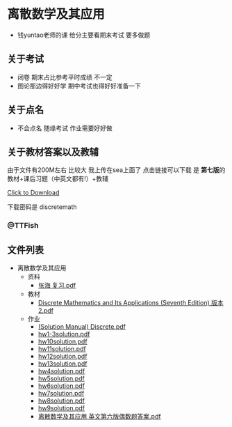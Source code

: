 # 离散数学及其应用
- 钱yuntao老师的课 给分主要看期末考试 要多做题 

##  关于考试
- 闭卷 期末占比参考平时成绩 不一定
- 图论那边得好好学 期中考试也得好好准备一下

## 关于点名
- 不会点名 随缘考试 作业需要好好做

## 关于教材答案以及教辅
由于文件有200M左右 比较大 我上传在sea上面了 点击链接可以下载 是 **第七版**的教材+课后习题（中英文都有!）+教辅

[Click to Download](https://sea.zjuqsc.com/f/948a3567bbf74289b4fe/?dl=1)

下载密码是 discretemath

### @TTFish

## 文件列表

- 离散数学及其应用
    - 资料
        - [张海 复习.pdf](https%3A//github.com/QSCTech/zju-icicles/raw/master/%E7%A6%BB%E6%95%A3%E6%95%B0%E5%AD%A6%E5%8F%8A%E5%85%B6%E5%BA%94%E7%94%A8/%E8%B5%84%E6%96%99/%E5%BC%A0%E6%B5%B7%20%E5%A4%8D%E4%B9%A0.pdf)
    - 教材
        - [Discrete Mathematics and Its Applications (Seventh Edition) 版本2.pdf](https%3A//github.com/QSCTech/zju-icicles/raw/master/%E7%A6%BB%E6%95%A3%E6%95%B0%E5%AD%A6%E5%8F%8A%E5%85%B6%E5%BA%94%E7%94%A8/%E6%95%99%E6%9D%90/Discrete%20Mathematics%20and%20Its%20Applications%20%28Seventh%20Edition%29%20%E7%89%88%E6%9C%AC2.pdf)
    - 作业
        - [(Solution Manual) Discrete.pdf](https%3A//github.com/QSCTech/zju-icicles/raw/master/%E7%A6%BB%E6%95%A3%E6%95%B0%E5%AD%A6%E5%8F%8A%E5%85%B6%E5%BA%94%E7%94%A8/%E4%BD%9C%E4%B8%9A/%28Solution%20Manual%29%20Discrete.pdf)
        - [hw1-3solution.pdf](https%3A//github.com/QSCTech/zju-icicles/raw/master/%E7%A6%BB%E6%95%A3%E6%95%B0%E5%AD%A6%E5%8F%8A%E5%85%B6%E5%BA%94%E7%94%A8/%E4%BD%9C%E4%B8%9A/hw1-3solution.pdf)
        - [hw10solution.pdf](https%3A//github.com/QSCTech/zju-icicles/raw/master/%E7%A6%BB%E6%95%A3%E6%95%B0%E5%AD%A6%E5%8F%8A%E5%85%B6%E5%BA%94%E7%94%A8/%E4%BD%9C%E4%B8%9A/hw10solution.pdf)
        - [hw11solution.pdf](https%3A//github.com/QSCTech/zju-icicles/raw/master/%E7%A6%BB%E6%95%A3%E6%95%B0%E5%AD%A6%E5%8F%8A%E5%85%B6%E5%BA%94%E7%94%A8/%E4%BD%9C%E4%B8%9A/hw11solution.pdf)
        - [hw12solution.pdf](https%3A//github.com/QSCTech/zju-icicles/raw/master/%E7%A6%BB%E6%95%A3%E6%95%B0%E5%AD%A6%E5%8F%8A%E5%85%B6%E5%BA%94%E7%94%A8/%E4%BD%9C%E4%B8%9A/hw12solution.pdf)
        - [hw13solution.pdf](https%3A//github.com/QSCTech/zju-icicles/raw/master/%E7%A6%BB%E6%95%A3%E6%95%B0%E5%AD%A6%E5%8F%8A%E5%85%B6%E5%BA%94%E7%94%A8/%E4%BD%9C%E4%B8%9A/hw13solution.pdf)
        - [hw4solution.pdf](https%3A//github.com/QSCTech/zju-icicles/raw/master/%E7%A6%BB%E6%95%A3%E6%95%B0%E5%AD%A6%E5%8F%8A%E5%85%B6%E5%BA%94%E7%94%A8/%E4%BD%9C%E4%B8%9A/hw4solution.pdf)
        - [hw5solution.pdf](https%3A//github.com/QSCTech/zju-icicles/raw/master/%E7%A6%BB%E6%95%A3%E6%95%B0%E5%AD%A6%E5%8F%8A%E5%85%B6%E5%BA%94%E7%94%A8/%E4%BD%9C%E4%B8%9A/hw5solution.pdf)
        - [hw6solution.pdf](https%3A//github.com/QSCTech/zju-icicles/raw/master/%E7%A6%BB%E6%95%A3%E6%95%B0%E5%AD%A6%E5%8F%8A%E5%85%B6%E5%BA%94%E7%94%A8/%E4%BD%9C%E4%B8%9A/hw6solution.pdf)
        - [hw7solution.pdf](https%3A//github.com/QSCTech/zju-icicles/raw/master/%E7%A6%BB%E6%95%A3%E6%95%B0%E5%AD%A6%E5%8F%8A%E5%85%B6%E5%BA%94%E7%94%A8/%E4%BD%9C%E4%B8%9A/hw7solution.pdf)
        - [hw8solution.pdf](https%3A//github.com/QSCTech/zju-icicles/raw/master/%E7%A6%BB%E6%95%A3%E6%95%B0%E5%AD%A6%E5%8F%8A%E5%85%B6%E5%BA%94%E7%94%A8/%E4%BD%9C%E4%B8%9A/hw8solution.pdf)
        - [hw9solution.pdf](https%3A//github.com/QSCTech/zju-icicles/raw/master/%E7%A6%BB%E6%95%A3%E6%95%B0%E5%AD%A6%E5%8F%8A%E5%85%B6%E5%BA%94%E7%94%A8/%E4%BD%9C%E4%B8%9A/hw9solution.pdf)
        - [离散数学及其应用 英文第六版偶数题答案.pdf](https%3A//github.com/QSCTech/zju-icicles/raw/master/%E7%A6%BB%E6%95%A3%E6%95%B0%E5%AD%A6%E5%8F%8A%E5%85%B6%E5%BA%94%E7%94%A8/%E4%BD%9C%E4%B8%9A/%E7%A6%BB%E6%95%A3%E6%95%B0%E5%AD%A6%E5%8F%8A%E5%85%B6%E5%BA%94%E7%94%A8%20%E8%8B%B1%E6%96%87%E7%AC%AC%E5%85%AD%E7%89%88%E5%81%B6%E6%95%B0%E9%A2%98%E7%AD%94%E6%A1%88.pdf)
